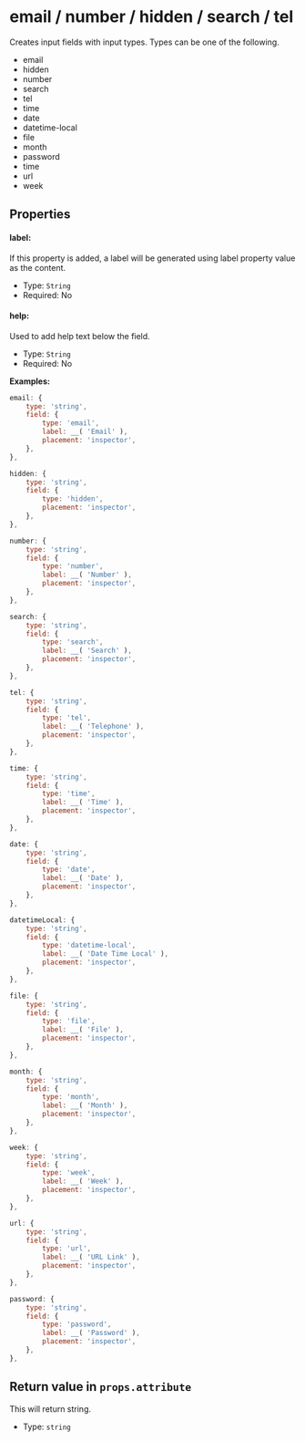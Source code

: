 # email / number / hidden / search / tel

Creates input fields with input types. Types can be one of the following.

- email
- hidden
- number
- search
- tel
- time
- date
- datetime-local
- file
- month
- password
- time
- url
- week



## Properties

#### label:

If this property is added, a label will be generated using label property value as the content.

- Type: `String`
- Required: No

#### help:

Used to add help text below the field.

- Type: `String`
- Required: No

**Examples:**

```js
email: {
	type: 'string',
	field: {
		type: 'email',
		label: __( 'Email' ),
		placement: 'inspector',
	},
},

hidden: {
	type: 'string',
	field: {
		type: 'hidden',
		placement: 'inspector',
	},
},

number: {
	type: 'string',
	field: {
		type: 'number',
		label: __( 'Number' ),
		placement: 'inspector',
	},
},

search: {
	type: 'string',
	field: {
		type: 'search',
		label: __( 'Search' ),
		placement: 'inspector',
	},
},

tel: {
	type: 'string',
	field: {
		type: 'tel',
		label: __( 'Telephone' ),
		placement: 'inspector',
	},
},

time: {
	type: 'string',
	field: {
		type: 'time',
		label: __( 'Time' ),
		placement: 'inspector',
	},
},

date: {
	type: 'string',
	field: {
		type: 'date',
		label: __( 'Date' ),
		placement: 'inspector',
	},
},

datetimeLocal: {
	type: 'string',
	field: {
		type: 'datetime-local',
		label: __( 'Date Time Local' ),
		placement: 'inspector',
	},
},

file: {
	type: 'string',
	field: {
		type: 'file',
		label: __( 'File' ),
		placement: 'inspector',
	},
},

month: {
	type: 'string',
	field: {
		type: 'month',
		label: __( 'Month' ),
		placement: 'inspector',
	},
},

week: {
	type: 'string',
	field: {
		type: 'week',
		label: __( 'Week' ),
		placement: 'inspector',
	},
},

url: {
	type: 'string',
	field: {
		type: 'url',
		label: __( 'URL Link' ),
		placement: 'inspector',
	},
},

password: {
	type: 'string',
	field: {
		type: 'password',
		label: __( 'Password' ),
		placement: 'inspector',
	},
},
```



## Return value in `props.attribute`

This will return string.

- Type: `string`
